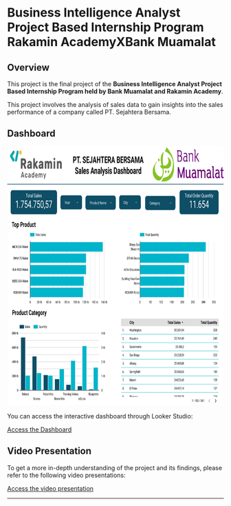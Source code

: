 # Business Intelligence Analyst Project Based Internship Program Rakamin AcademyXBank Muamalat

## Overview

This project is the final project of the **Business Intelligence Analyst Project Based Internship Program held by Bank Muamalat and Rakamin Academy**.

This project involves the analysis of sales data to gain insights into the sales performance of a company called PT. Sejahtera Bersama.

## Dashboard

<img src= "RakaminXBankMuamalat-1.png" alt="Dashboard preview" height=600>

You can access the interactive dashboard through Looker Studio:

[Access the Dashboard](https://lookerstudio.google.com/reporting/d2eeb881-e856-4411-88a6-1a4880193786/page/4ekgD)

## Video Presentation

To get a more in-depth understanding of the project and its findings, please refer to the following video presentations:

[Access the video presentation](https://drive.google.com/file/d/1lkW9o_1-fc5mZI-A5QyOX03b6m43HWpS/view)

---
